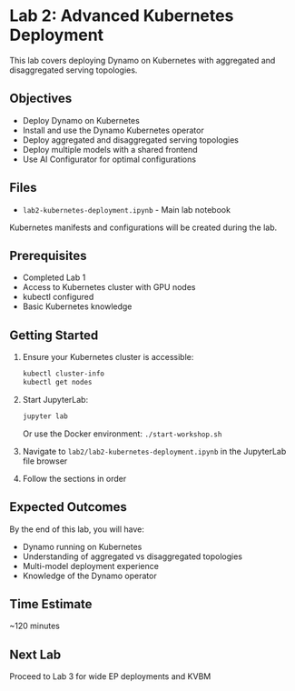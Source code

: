 # Lab 2: Advanced Kubernetes Deployment

This lab covers deploying Dynamo on Kubernetes with aggregated and disaggregated serving topologies.

## Objectives

- Deploy Dynamo on Kubernetes
- Install and use the Dynamo Kubernetes operator
- Deploy aggregated and disaggregated serving topologies
- Deploy multiple models with a shared frontend
- Use AI Configurator for optimal configurations

## Files

- `lab2-kubernetes-deployment.ipynb` - Main lab notebook

Kubernetes manifests and configurations will be created during the lab.

## Prerequisites

- Completed Lab 1
- Access to Kubernetes cluster with GPU nodes
- kubectl configured
- Basic Kubernetes knowledge

## Getting Started

1. Ensure your Kubernetes cluster is accessible:
   ```bash
   kubectl cluster-info
   kubectl get nodes
   ```

2. Start JupyterLab:
   ```bash
   jupyter lab
   ```
   Or use the Docker environment: `./start-workshop.sh`

3. Navigate to `lab2/lab2-kubernetes-deployment.ipynb` in the JupyterLab file browser

4. Follow the sections in order

## Expected Outcomes

By the end of this lab, you will have:
- Dynamo running on Kubernetes
- Understanding of aggregated vs disaggregated topologies
- Multi-model deployment experience
- Knowledge of the Dynamo operator

## Time Estimate

~120 minutes

## Next Lab

Proceed to Lab 3 for wide EP deployments and KVBM

